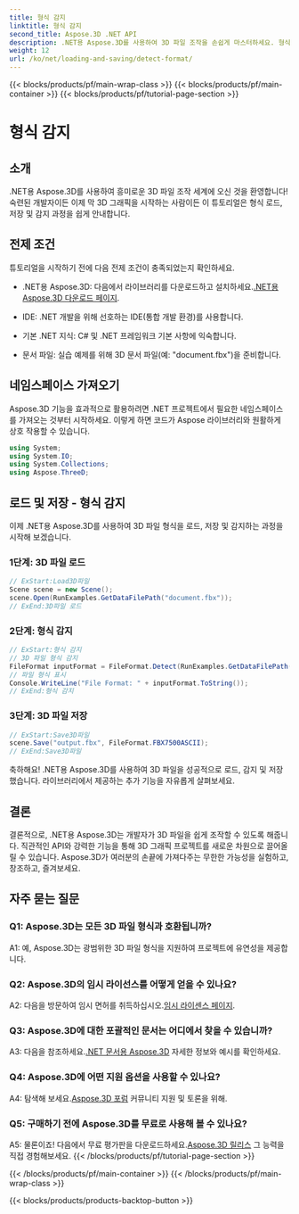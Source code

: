 ```yaml
---
title: 형식 감지
linktitle: 형식 감지
second_title: Aspose.3D .NET API
description: .NET용 Aspose.3D를 사용하여 3D 파일 조작을 손쉽게 마스터하세요. 형식을 원활하게 로드, 저장 및 감지합니다.
weight: 12
url: /ko/net/loading-and-saving/detect-format/
---
```


{{< blocks/products/pf/main-wrap-class >}}
{{< blocks/products/pf/main-container >}}
{{< blocks/products/pf/tutorial-page-section >}}

# 형식 감지

## 소개

.NET용 Aspose.3D를 사용하여 흥미로운 3D 파일 조작 세계에 오신 것을 환영합니다! 숙련된 개발자이든 이제 막 3D 그래픽을 시작하는 사람이든 이 튜토리얼은 형식 로드, 저장 및 감지 과정을 쉽게 안내합니다.

## 전제 조건

튜토리얼을 시작하기 전에 다음 전제 조건이 충족되었는지 확인하세요.

-  .NET용 Aspose.3D: 다음에서 라이브러리를 다운로드하고 설치하세요.[.NET용 Aspose.3D 다운로드 페이지](https://releases.aspose.com/3d/net/).

- IDE: .NET 개발을 위해 선호하는 IDE(통합 개발 환경)를 사용합니다.

- 기본 .NET 지식: C# 및 .NET 프레임워크 기본 사항에 익숙합니다.

- 문서 파일: 실습 예제를 위해 3D 문서 파일(예: "document.fbx")을 준비합니다.

## 네임스페이스 가져오기

Aspose.3D 기능을 효과적으로 활용하려면 .NET 프로젝트에서 필요한 네임스페이스를 가져오는 것부터 시작하세요. 이렇게 하면 코드가 Aspose 라이브러리와 원활하게 상호 작용할 수 있습니다.

```csharp
using System;
using System.IO;
using System.Collections;
using Aspose.ThreeD;
```

## 로드 및 저장 - 형식 감지

이제 .NET용 Aspose.3D를 사용하여 3D 파일 형식을 로드, 저장 및 감지하는 과정을 시작해 보겠습니다.

### 1단계: 3D 파일 로드

```csharp
// ExStart:Load3D파일
Scene scene = new Scene();
scene.Open(RunExamples.GetDataFilePath("document.fbx"));
// ExEnd:3D파일 로드
```

### 2단계: 형식 감지

```csharp
// ExStart:형식 감지
// 3D 파일 형식 감지
FileFormat inputFormat = FileFormat.Detect(RunExamples.GetDataFilePath("document.fbx"));
// 파일 형식 표시
Console.WriteLine("File Format: " + inputFormat.ToString());
// ExEnd:형식 감지
```

### 3단계: 3D 파일 저장

```csharp
// ExStart:Save3D파일
scene.Save("output.fbx", FileFormat.FBX7500ASCII);
// ExEnd:Save3D파일
```

축하해요! .NET용 Aspose.3D를 사용하여 3D 파일을 성공적으로 로드, 감지 및 저장했습니다. 라이브러리에서 제공하는 추가 기능을 자유롭게 살펴보세요.

## 결론

결론적으로, .NET용 Aspose.3D는 개발자가 3D 파일을 쉽게 조작할 수 있도록 해줍니다. 직관적인 API와 강력한 기능을 통해 3D 그래픽 프로젝트를 새로운 차원으로 끌어올릴 수 있습니다. Aspose.3D가 여러분의 손끝에 가져다주는 무한한 가능성을 실험하고, 창조하고, 즐겨보세요.

## 자주 묻는 질문

### Q1: Aspose.3D는 모든 3D 파일 형식과 호환됩니까?

A1: 예, Aspose.3D는 광범위한 3D 파일 형식을 지원하여 프로젝트에 유연성을 제공합니다.

### Q2: Aspose.3D의 임시 라이선스를 어떻게 얻을 수 있나요?

 A2: 다음을 방문하여 임시 면허를 취득하십시오.[임시 라이센스 페이지](https://purchase.aspose.com/temporary-license/).

### Q3: Aspose.3D에 대한 포괄적인 문서는 어디에서 찾을 수 있습니까?

 A3: 다음을 참조하세요.[.NET 문서용 Aspose.3D](https://reference.aspose.com/3d/net/) 자세한 정보와 예시를 확인하세요.

### Q4: Aspose.3D에 어떤 지원 옵션을 사용할 수 있나요?

 A4: 탐색해 보세요.[Aspose.3D 포럼](https://forum.aspose.com/c/3d/18) 커뮤니티 지원 및 토론을 위해.

### Q5: 구매하기 전에 Aspose.3D를 무료로 사용해 볼 수 있나요?

 A5: 물론이죠! 다음에서 무료 평가판을 다운로드하세요.[Aspose.3D 릴리스](https://releases.aspose.com/) 그 능력을 직접 경험해보세요.
{{< /blocks/products/pf/tutorial-page-section >}}

{{< /blocks/products/pf/main-container >}}
{{< /blocks/products/pf/main-wrap-class >}}

{{< blocks/products/products-backtop-button >}}
